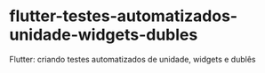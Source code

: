 # flutter-testes-automatizados-unidade-widgets-dubles
Flutter: criando testes automatizados de unidade, widgets e dublês
